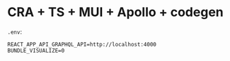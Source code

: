 # CRA + TS + MUI + Apollo + codegen

`.env`:

```
REACT_APP_API_GRAPHQL_API=http://localhost:4000
BUNDLE_VISUALIZE=0
```
